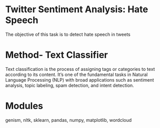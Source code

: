 # Twitter Sentiment Analysis: Hate Speech

The objective of this task is to detect hate speech in tweets

# Method- Text Classifier

Text classification is the process of assigning tags or categories to text according to its content. It’s one of the fundamental tasks in Natural Language Processing (NLP) with broad applications such as sentiment analysis, topic labeling, spam detection, and intent detection.

# Modules

genism, nltk, sklearn, pandas, numpy, matplotlib, wordcloud
